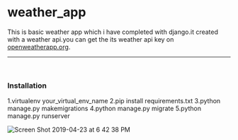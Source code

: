 # weather_app
This is basic weather app which i have completed with django.it created with a weather api.you can get the its weather api key on <a href="https://openweathermap.org/current">openweatherapp.org</a>.

<hr><br>
<h3>Installation</h3>
1.virtualenv your_virtual_env_name
2.pip install requirements.txt
3.python manage.py makemigrations
4.python manage.py migrate
5.python manage.py runserver

![Screen Shot 2019-04-23 at 6 42 38 PM](https://user-images.githubusercontent.com/35935083/56584358-3f9c9800-65f9-11e9-910c-c7eb937ac972.png)




